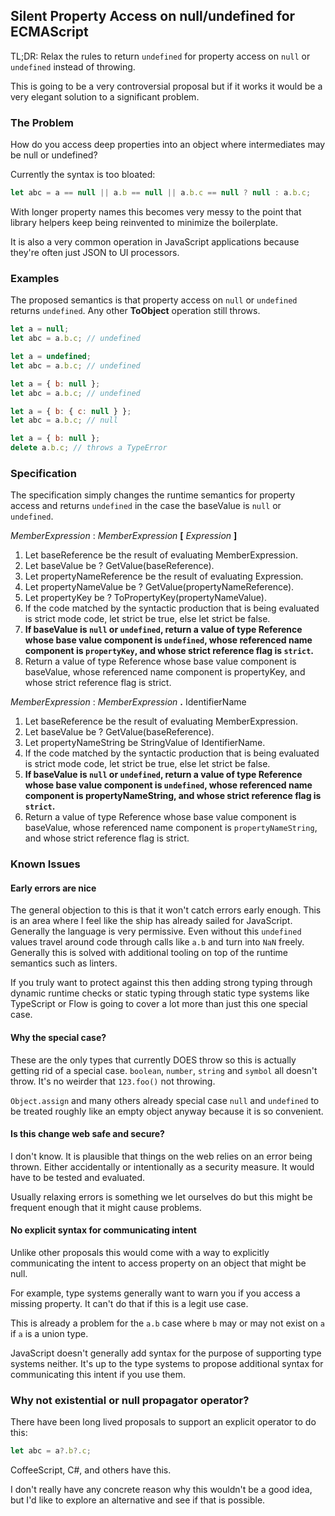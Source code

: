 Silent Property Access on null/undefined for ECMAScript
-------------------------------------------------------

TL;DR: Relax the rules to return `undefined` for property access on `null` or `undefined` instead of throwing.

This is going to be a very controversial proposal but if it works it would be a very elegant solution to a significant problem.

### The Problem

How do you access deep properties into an object where intermediates may be null or undefined?

Currently the syntax is too bloated:

```js
let abc = a == null || a.b == null || a.b.c == null ? null : a.b.c;
```

With longer property names this becomes very messy to the point that library helpers keep being reinvented to minimize the boilerplate.

It is also a very common operation in JavaScript applications because they're often just JSON to UI processors.

### Examples

The proposed semantics is that property access on `null` or `undefined` returns `undefined`. Any other __ToObject__ operation still throws.

```js
let a = null;
let abc = a.b.c; // undefined
```

```js
let a = undefined;
let abc = a.b.c; // undefined
```

```js
let a = { b: null };
let abc = a.b.c; // undefined
```

```js
let a = { b: { c: null } };
let abc = a.b.c; // null
```

```js
let a = { b: null };
delete a.b.c; // throws a TypeError
```

### Specification

The specification simply changes the runtime semantics for property access and returns `undefined` in the case the baseValue is `null` or `undefined`.

_MemberExpression_ : _MemberExpression_ __[__ _Expression_ __]__

1. Let baseReference be the result of evaluating MemberExpression.
2. Let baseValue be ? GetValue(baseReference).
3. Let propertyNameReference be the result of evaluating Expression.
4. Let propertyNameValue be ? GetValue(propertyNameReference).
5. Let propertyKey be ? ToPropertyKey(propertyNameValue).
6. If the code matched by the syntactic production that is being evaluated is strict mode code, let strict be true, else let strict be false.
7. __If baseValue is `null` or `undefined`, return a value of type Reference whose base value component is `undefined`, whose referenced name component is `propertyKey`, and whose strict reference flag is `strict`.__
8. Return a value of type Reference whose base value component is baseValue, whose referenced name component is propertyKey, and whose strict reference flag is strict.

_MemberExpression_ : _MemberExpression_ __.__ IdentifierName

1. Let baseReference be the result of evaluating MemberExpression.
2. Let baseValue be ? GetValue(baseReference).
3. Let propertyNameString be StringValue of IdentifierName.
4. If the code matched by the syntactic production that is being evaluated is strict mode code, let strict be true, else let strict be false.
5. __If baseValue is `null` or `undefined`, return a value of type Reference whose base value component is `undefined`, whose referenced name component is propertyNameString, and whose strict reference flag is `strict`.__
6. Return a value of type Reference whose base value component is baseValue, whose referenced name component is `propertyNameString`, and whose strict reference flag is strict.

### Known Issues

#### Early errors are nice

The general objection to this is that it won't catch errors early enough. This is an area where I feel like the ship has already sailed for JavaScript. Generally the language is very permissive. Even without this `undefined` values travel around code through calls like `a.b` and turn into `NaN` freely. Generally this is solved with additional tooling on top of the runtime semantics such as linters.

If you truly want to protect against this then adding strong typing through dynamic runtime checks or static typing through static type systems like TypeScript or Flow is going to cover a lot more than just this one special case.

#### Why the special case?

These are the only types that currently DOES throw so this is actually getting rid of a special case. `boolean`, `number`, `string` and `symbol` all doesn't throw. It's no weirder that `123.foo()` not throwing.

`Object.assign` and many others already special case `null` and `undefined` to be treated roughly like an empty object anyway because it is so convenient.

#### Is this change web safe and secure?

I don't know. It is plausible that things on the web relies on an error being thrown. Either accidentally or intentionally as a security measure. It would have to be tested and evaluated.

Usually relaxing errors is something we let ourselves do but this might be frequent enough that it might cause problems.

#### No explicit syntax for communicating intent

Unlike other proposals this would come with a way to explicitly communicating the intent to access property on an object that might be null.

For example, type systems generally want to warn you if you access a missing property. It can't do that if this is a legit use case.

This is already a problem for the `a.b` case where `b` may or may not exist on `a` if `a` is a union type.

JavaScript doesn't generally add syntax for the purpose of supporting type systems neither. It's up to the type systems to propose additional syntax for communicating this intent if you use them.

### Why not existential or null propagator operator?

There have been long lived proposals to support an explicit operator to do this:

```js
let abc = a?.b?.c;
```

CoffeeScript, C#, and others have this.

I don't really have any concrete reason why this wouldn't be a good idea, but I'd like to explore an alternative and see if that is possible.

